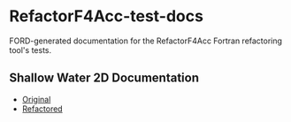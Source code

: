 # RefactorF4Acc-test-docs
FORD-generated documentation for the RefactorF4Acc Fortran refactoring tool's tests.

## Shallow Water 2D Documentation
* [Original](https://github.com/sourceryinstitute/RefactorF4Acc-test-docs/blob/master/tests/ShallowWater2D/fortran/doc/index.html)
* [Refactored](https://github.com/sourceryinstitute/RefactorF4Acc-test-docs/blob/master/tests/ShallowWater2D/Refactored/doc/index.html)

